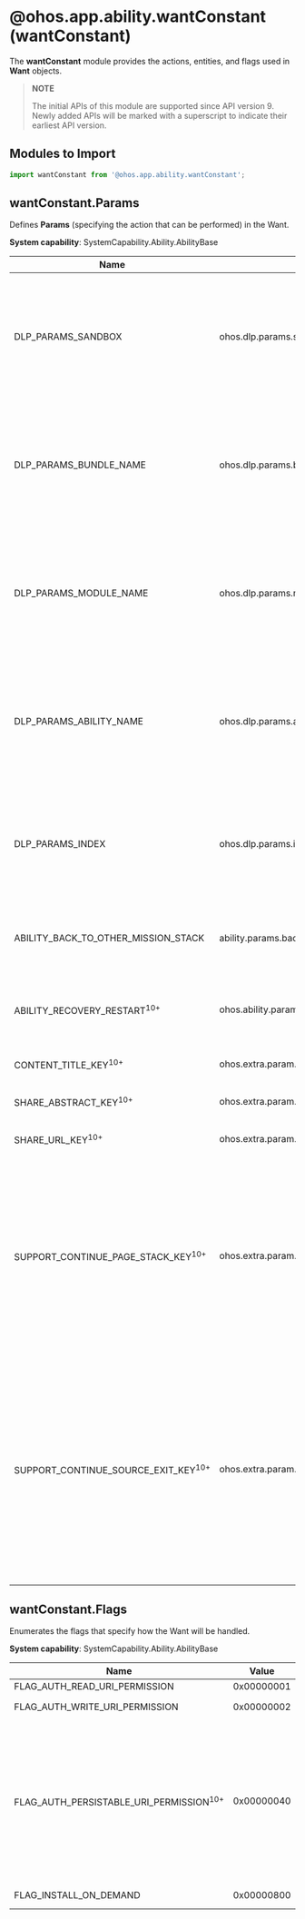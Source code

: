 # @ohos.app.ability.wantConstant (wantConstant)

The **wantConstant** module provides the actions, entities, and flags used in **Want** objects.

> **NOTE**
> 
> The initial APIs of this module are supported since API version 9. Newly added APIs will be marked with a superscript to indicate their earliest API version.

## Modules to Import

```ts
import wantConstant from '@ohos.app.ability.wantConstant';
```

## wantConstant.Params

Defines **Params** (specifying the action that can be performed) in the Want.

**System capability**: SystemCapability.Ability.AbilityBase

| Name                   | Value                                | Description                                                                          |
| ----------------------- | ---------------------------------- | ------------------------------------------------------------------------------ |
| DLP_PARAMS_SANDBOX      | ohos.dlp.params.sandbox            | Action of obtaining the sandbox flag.<br>**System API**: This is a system API and cannot be called by third-party applications.|
| DLP_PARAMS_BUNDLE_NAME  | ohos.dlp.params.bundleName         | Action of obtaining the DLP bundle name.<br>**System API**: This is a system API and cannot be called by third-party applications.|
| DLP_PARAMS_MODULE_NAME  | ohos.dlp.params.moduleName         | Action of obtaining the DLP module name.<br>**System API**: This is a system API and cannot be called by third-party applications.|
| DLP_PARAMS_ABILITY_NAME | ohos.dlp.params.abilityName        | Action of obtaining the DLP ability name.<br>**System API**: This is a system API and cannot be called by third-party applications.|
| DLP_PARAMS_INDEX        | ohos.dlp.params.index              | Action of obtaining the DLP index.<br>**System API**: This is a system API and cannot be called by third-party applications.|
| ABILITY_BACK_TO_OTHER_MISSION_STACK   | ability.params.backToOtherMissionStack     | Whether to support redirection back across mission stacks. |
| ABILITY_RECOVERY_RESTART<sup>10+</sup> | ohos.ability.params.abilityRecoveryRestart | Action of recovering an ability from a fault and restarting it.|
| CONTENT_TITLE_KEY<sup>10+</sup>       | ohos.extra.param.key.contentTitle  | Action of sharing the content title. |
| SHARE_ABSTRACT_KEY<sup>10+</sup>      | ohos.extra.param.key.shareAbstract | Action of sharing the abstract. |
| SHARE_URL_KEY<sup>10+</sup>           | ohos.extra.param.key.shareUrl      | Action of sharing the URL. |
| SUPPORT_CONTINUE_PAGE_STACK_KEY<sup>10+</sup>    | ohos.extra.param.key.supportContinuePageStack  | Whether to migrate page stack information during cross-device migration. The default value is **true**, indicating that page stack information is automatically migrated.|
| SUPPORT_CONTINUE_SOURCE_EXIT_KEY<sup>10+</sup>  | ohos.extra.param.key.supportContinueSourceExit      | Whether to exit the application on the source device during cross-device migration. The default value is **true**, indicating that the application on the source device automatically exits.|


## wantConstant.Flags

 Enumerates the flags that specify how the Want will be handled.

**System capability**: SystemCapability.Ability.AbilityBase

| Name                                | Value      | Description                                                        |
| ------------------------------------ | ---------- | ------------------------------------------------------------ |
| FLAG_AUTH_READ_URI_PERMISSION        | 0x00000001 | Indicates the permission to read the URI.                                 |
| FLAG_AUTH_WRITE_URI_PERMISSION       | 0x00000002 | Indicates the permission to write data to the URI.                                 |
| FLAG_AUTH_PERSISTABLE_URI_PERMISSION<sup>10+</sup> | 0x00000040 | Indicates the permanent permission of the URI. This flag is valid only for PC applications.<br>**System API**: This is a system API and cannot be called by third-party applications.<br>If this flag is used together with **FLAG_AUTH_READ_URI_PERMISSION**, the permanent read permission is granted.<br>If this flag is used together with **FLAG_AUTH_WRITE_URI_PERMISSION**, the permanent write permission is granted.<br>The flag takes effect only when the **PERMISSION_PROXY_AUTHORIZATION_URI** permission is configured for the application.|
| FLAG_INSTALL_ON_DEMAND               | 0x00000800 | Indicates that the specific ability will be installed if it has not been installed.                             |
